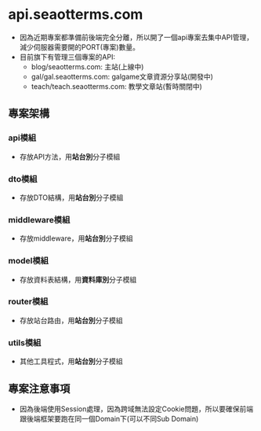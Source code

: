 # api.seaotterms.com

* 因為近期專案都準備前後端完全分離，所以開了一個api專案去集中API管理，減少伺服器需要開的PORT(專案)數量。
* 目前旗下有管理三個專案的API:
    * blog/seaotterms.com: 主站(上線中)
    * gal/gal.seaotterms.com: galgame文章資源分享站(開發中)
    * teach/teach.seaotterms.com: 教學文章站(暫時關閉中)

## 專案架構

### api模組
* 存放API方法，用**站台別**分子模組
### dto模組
* 存放DTO結構，用**站台別**分子模組
### middleware模組
* 存放middleware，用**站台別**分子模組
### model模組
* 存放資料表結構，用**資料庫別**分子模組  
### router模組
* 存放站台路由，用**站台別**分子模組
### utils模組
* 其他工具程式，用**站台別**分子模組

## 專案注意事項

* 因為後端使用Session處理，因為跨域無法設定Cookie問題，所以要確保前端跟後端框架要跑在同一個Domain下(可以不同Sub Domain)